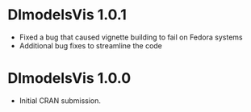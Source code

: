 # DImodelsVis 1.0.1

* Fixed a bug that caused vignette building to fail on Fedora systems
* Additional bug fixes to streamline the code

# DImodelsVis 1.0.0

* Initial CRAN submission.

